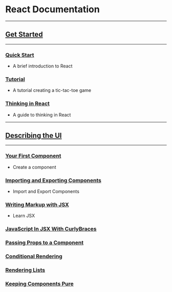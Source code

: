 # React Documentation

---
## [Get Started](https://github.com/robinpunn/documentation/tree/main/React/1-GetStarted)
---

### [Quick Start](https://github.com/robinpunn/documentation/tree/main/React/1-GetStarted/1-Quickstart)
- A brief introduction to React

### [Tutorial](https://github.com/robinpunn/documentation/tree/main/React/1-GetStarted/2-Tutorial)
- A tutorial creating a tic-tac-toe game

### [Thinking in React](https://github.com/robinpunn/documentation/tree/main/React/1-GetStarted/3-ThinkingInReact)
- A guide to thinking in React

---
## [Describing the UI](https://github.com/robinpunn/documentation/tree/main/React/2-DescribingTheUI)
---

### [Your First Component](https://github.com/robinpunn/documentation/tree/main/React/2-DescribingTheUI/1-YourFirstComponent)
- Create a component

### [Importing and Exporting Components](https://github.com/robinpunn/documentation/tree/main/React/2-DescribingTheUI/2-ImportingAndExportingComponents)
- Import and Export Components

### [Writing Markup with JSX](https://github.com/robinpunn/documentation/tree/main/React/2-DescribingTheUI/3-WritingMarkupWithJSX)
- Learn JSX

### [JavaScript In JSX With CurlyBraces](https://github.com/robinpunn/documentation/tree/main/React/2-DescribingTheUI/4-JavaScriptInJSXWithCurlyBraces)

### [Passing Props to a Component](https://github.com/robinpunn/documentation/tree/main/React/2-DescribingTheUI/5-PassingPropsToAComponent)

### [Conditional Rendering](https://github.com/robinpunn/documentation/tree/main/React/2-DescribingTheUI/6-ConditionalRendering)

### [Rendering Lists](https://github.com/robinpunn/documentation/tree/main/React/2-DescribingTheUI/7-RenderingLists)

### [Keeping Components Pure](https://github.com/robinpunn/documentation/tree/main/React/2-DescribingTheUI/8-KeepingComponentsPure)